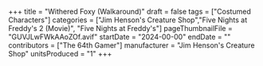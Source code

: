 +++
title = "Withered Foxy (Walkaround)"
draft = false
tags = ["Costumed Characters"]
categories = ["Jim Henson's Creature Shop","Five Nights at Freddy's 2 (Movie)", "Five Nights at Freddy's"]
pageThumbnailFile = "GUVJLwFWkAAoZOf.avif"
startDate = "2024-00-00"
endDate = ""
contributors = ["The 64th Gamer"]
manufacturer = "Jim Henson's Creature Shop"
unitsProduced = "1"
+++
